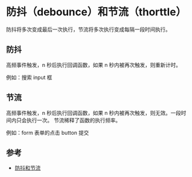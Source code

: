 # 防抖（debounce）和节流（thorttle）

防抖将多次变成最后一次执行，节流将多次执行变成每隔一段时间执行。

## 防抖

高频事件触发，n 秒后执行回调函数，如果 n 秒内被再次触发，则重新计时。

例如：搜索 input 框

## 节流

高频事件触发，n 秒后执行回调函数，如果 n 秒内被再次触发，则无效。一段时间内只会执行一次。
节流稀释了函数的执行频率。

例如：form 表单的点击 button 提交


## 参考

- [防抖和节流](https://juejin.im/post/5b8de829f265da43623c4261)
